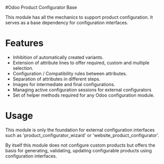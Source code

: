 #Odoo Product Configurator Base

This module has all the mechanics to support product configuration. It serves as a base dependency for configuration interfaces.

Features
========

- Inhibition of automatically created variants.
- Extension of attribute lines to offer required, custom and multiple selection.
- Configuration / Compatibility rules between attributes.
- Separation of attributes in different steps.
- Images for intermediate and final configurations.
- Managing active configuration sessions for external configurators
- Set of helper methods required for any Odoo configuration module.


Usage
=====

This module is only the foundation for external configuration interfaces such as 'product_configurator_wizard' or 'website_product_configurator'.

By itself this module does not configure custom products but offers the basis for generating, validating, updating configurable products using configuration interfaces.
